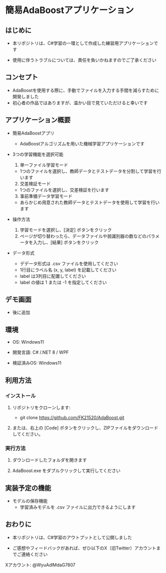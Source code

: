# **簡易AdaBoostアプリケーション**

## **はじめに**

- 本リポジトリは、C#学習の一環として作成した練習用アプリケーションです

- 使用に伴うトラブルについては、責任を負いかねますのでご了承ください

## **コンセプト**
- AdaBoostを使用する際に、手動でファイルを入力する手間を減らすために開発しました
- 初心者の作品ではありますが、温かい目で見ていただけると幸いです

## **アプリケーション概要**

- 簡易AdaBoostアプリ
    - AdaBoostアルゴリズムを用いた機械学習アプリケーションです

- 3つの学習機能を選択可能
    1. 単一ファイル学習モード
    - 1つのファイルを選択し、教師データとテストデータを分割して学習を行います

    2. 交差検証モード
    - 1つのファイルを選択し、交差検証を行います
    
    3. 事前準備データ学習モード
    - あらかじめ用意された教師データとテストデータを使用して学習を行います

- 操作方法
    1. 学習モードを選択し、[決定] ボタンをクリック
    2. ページが切り替わったら、データファイルや弱識別器の数などのパラメータを入力し、[結果] ボタンをクリック

- データ形式
    - デデータ形式は .csv ファイルを使用してください
    - 1行目にラベル名 (x, y, label) を記載してください
    - label は3列目に配置してください
    - label の値は 1 または -1 を指定してください

## **デモ画面**
- 後に追加

## **環境**

- OS: Windows11

- 開発言語: C# /.NET 8 / WPF

- 検証済みOS: Windows11

## **利用方法**

### **インストール**

1. リポジトリをクローンします:
    - git clone https://github.com/FK21520/AdaBoost.git

2. または、右上の [Code] ボタンをクリックし、ZIPファイルをダウンロードしてください。

### **実行方法**

1. ダウンロードしたフォルダを開きます

2. AdaBoost.exe をダブルクリックして実行してください

## **実装予定の機能**

- モデルの保存機能
    - 学習済みモデルを .csv ファイルに出力できるようにします

## **おわりに**

- 本リポジトリは、C#学習のアウトプットとして公開しました

- ご感想やフィードバックがあれば、ぜひ以下のX（旧Twitter）アカウントまでご連絡ください

Xアカウント: @WyuAdlMdaG7807